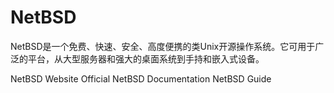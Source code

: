 # NetBSD

NetBSD是一个免费、快速、安全、高度便携的类Unix开源操作系统。它可用于广泛的平台，从大型服务器和强大的桌面系统到手持和嵌入式设备。

<BadgeLink badgeText='Official Website' colorScheme='blue' href='https://netbsd.org/'>NetBSD Website</BadgeLink>
<BadgeLink badgeText='Official Documentation' colorScheme='blue' href='https://netbsd.org/docs/'>Official NetBSD Documentation</BadgeLink>
<BadgeLink badgeText='Read' colorScheme='yellow' href='https://netbsd.org/docs/guide/en/index.html'>NetBSD Guide</BadgeLink>
